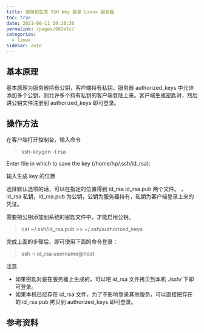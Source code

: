 ```yaml
---
title: 使用和生成 SSH key 登录 Linux 服务器
toc: true
date: 2021-08-11 19:18:36
permalink: /pages/662e1c/
categories:
  - linux
sidebar: auto
---
```


## 基本原理


基本原理为服务器持有公钥，客户端持有私钥。服务器 authorized_keys 中允许添加多个公钥，则允许多个持有私钥的客户端登陆上来。客户端生成密匙对，然后讲公钥文件注册到 authorized_keys 即可登录。

## 操作方法

在客户端打开控制台，输入命令

> ssh-keygen -t rsa

Enter file in which to save the key (/home/hp/.ssh/id_rsa): 

输入生成 key 的位置

选择默认选项的话，可以在指定的位置得到 id_rsa  id_rsa.pub 两个文件。
，id_rsa 私钥，id_rsa.pub 为公钥，公钥为服务器持有，私钥为客户端登录上来的凭证。

需要把公钥添加到系统的密匙文件中，才能启用公钥。

> cat ~/.ssh/id_rsa.pub >> ~/.ssh/authorized_keys 


完成上面的步骤后，即可使用下面的命令登录：

> ssh -i id_rsa username@host

注意

- 如果密匙对是在服务器上生成的，可以吧 id_rsa 文件拷贝到本机 ./ssh/ 下即可登录。
- 如果本机已经存在 id_rsa 文件，为了不影响登录其他服务，可以直接把存在的 id_rsa.pub 拷贝到 authorized_keys 即可登录。


## 参考资料

